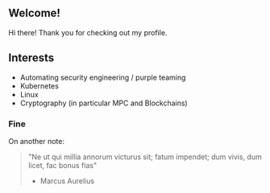 ## Welcome!

Hi there! Thank you for checking out my profile. 

## Interests

- Automating security engineering / purple teaming
- Kubernetes
- Linux
- Cryptography (in particular MPC and Blockchains)

### Fine

On another note:

> "Ne ut qui millia annorum victurus sit; fatum impendet; dum vivis, dum licet, fac bonus fias"
> - Marcus Aurelius
